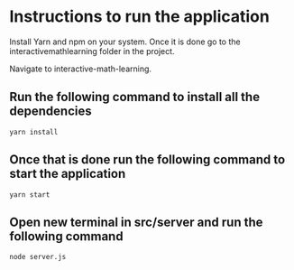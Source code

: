 # Instructions to run the application

Install Yarn and npm on your system. Once it is done go to the interactivemathlearning folder in the project.

Navigate to interactive-math-learning.

## Run the following command to install all the dependencies
```
yarn install
```
## Once that is done run the following command to start the application

```
yarn start
```
## Open new terminal in src/server and run the following command

```
node server.js
```
